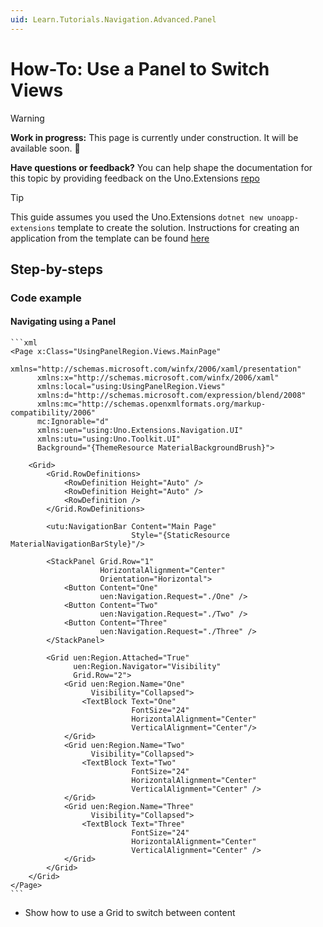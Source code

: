 ```yaml
---
uid: Learn.Tutorials.Navigation.Advanced.Panel
---
```

# How-To: Use a Panel to Switch Views

> [!WARNING]
> **Work in progress:** 
>This page is currently under construction. It will be available soon. 🚧
>
> **Have questions or feedback?**
>You can help shape the documentation for this topic by providing feedback on the Uno.Extensions [repo](https://github.com/unoplatform/uno.extensions/discussions/categories/general)

> [!TIP]
> This guide assumes you used the Uno.Extensions `dotnet new unoapp-extensions` template to create the solution. Instructions for creating an application from the template can be found [here](xref:Overview.Extensions)

## Step-by-steps

### Code example

#### Navigating using a Panel

    ```xml
    <Page x:Class="UsingPanelRegion.Views.MainPage"
          xmlns="http://schemas.microsoft.com/winfx/2006/xaml/presentation"
          xmlns:x="http://schemas.microsoft.com/winfx/2006/xaml"
          xmlns:local="using:UsingPanelRegion.Views"
          xmlns:d="http://schemas.microsoft.com/expression/blend/2008"
          xmlns:mc="http://schemas.openxmlformats.org/markup-compatibility/2006"
          mc:Ignorable="d"
          xmlns:uen="using:Uno.Extensions.Navigation.UI"
          xmlns:utu="using:Uno.Toolkit.UI"
          Background="{ThemeResource MaterialBackgroundBrush}">

        <Grid>
            <Grid.RowDefinitions>
                <RowDefinition Height="Auto" />
                <RowDefinition Height="Auto" />
                <RowDefinition />
            </Grid.RowDefinitions>

            <utu:NavigationBar Content="Main Page" 
                               Style="{StaticResource MaterialNavigationBarStyle}"/>

            <StackPanel Grid.Row="1" 
                        HorizontalAlignment="Center" 
                        Orientation="Horizontal">
                <Button Content="One"
                        uen:Navigation.Request="./One" />
                <Button Content="Two"
                        uen:Navigation.Request="./Two" />
                <Button Content="Three"
                        uen:Navigation.Request="./Three" />
            </StackPanel>

            <Grid uen:Region.Attached="True" 
                  uen:Region.Navigator="Visibility" 
                  Grid.Row="2">
                <Grid uen:Region.Name="One"
                      Visibility="Collapsed">
                    <TextBlock Text="One" 
                               FontSize="24" 
                               HorizontalAlignment="Center" 
                               VerticalAlignment="Center"/>
                </Grid>
                <Grid uen:Region.Name="Two"
                      Visibility="Collapsed">
                    <TextBlock Text="Two"
                               FontSize="24"
                               HorizontalAlignment="Center"
                               VerticalAlignment="Center" />
                </Grid>
                <Grid uen:Region.Name="Three"
                      Visibility="Collapsed">
                    <TextBlock Text="Three"
                               FontSize="24"
                               HorizontalAlignment="Center"
                               VerticalAlignment="Center" />
                </Grid>
            </Grid>
        </Grid>
    </Page>
    ```

- Show how to use a Grid to switch between content
